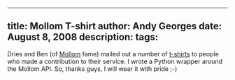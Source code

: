 -----
title:  Mollom T-shirt
author: Andy Georges
date: August 8, 2008
description: 
tags: 
-----







Dries and Ben (of [Mollom](http://mollom.com/) fame) mailed out a number
of [t-shirts](http://buytaert.net/mollom-tshirts) to people who made a
contribution to their service. I wrote a Python wrapper around the
Mollom API. So, thanks guys, I will wear it with pride ;-)





